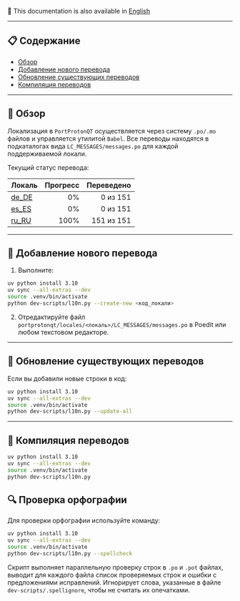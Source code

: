 📘 This documentation is also available in [English](README.md)

---

## 📋 Содержание
- [Обзор](#обзор)
- [Добавление нового перевода](#добавление-нового-перевода)
- [Обновление существующих переводов](#обновление-существующих-переводов)
- [Компиляция переводов](#компиляция-переводов)

---

## 📖 Обзор

Локализация в `PortProtonQT` осуществляется через систему `.po/.mo` файлов и управляется утилитой `Babel`. Все переводы находятся в подкаталогах вида `LC_MESSAGES/messages.po` для каждой поддерживаемой локали.

Текущий статус перевода:

<!-- Сгенерировано автоматически! -->

| Локаль | Прогресс | Переведено |
| :----- | -------: | ---------: |
| [de_DE](./de_DE/LC_MESSAGES/messages.po) | 0% | 0 из 151 |
| [es_ES](./es_ES/LC_MESSAGES/messages.po) | 0% | 0 из 151 |
| [ru_RU](./ru_RU/LC_MESSAGES/messages.po) | 100% | 151 из 151 |

---


## 🏁 Добавление нового перевода

1. Выполните:

```bash
uv python install 3.10
uv sync --all-extras --dev
source .venv/bin/activate
python dev-scripts/l10n.py --create-new <код_локали>
```

2. Отредактируйте файл `portprotonqt/locales/<локаль>/LC_MESSAGES/messages.po` в Poedit или любом текстовом редакторе.

---

## 🔄 Обновление существующих переводов

Если вы добавили новые строки в код:

```bash
uv python install 3.10
uv sync --all-extras --dev
source .venv/bin/activate
python dev-scripts/l10n.py --update-all
```

---

## 🧵 Компиляция переводов

```bash
uv python install 3.10
uv sync --all-extras --dev
source .venv/bin/activate
python dev-scripts/l10n.py
```

## 🔍 Проверка орфографии

Для проверки орфографии используйте команду:

```bash
uv python install 3.10
uv sync --all-extras --dev
source .venv/bin/activate
python dev-scripts/l10n.py --spellcheck
```

Скрипт выполняет параллельную проверку строк в `.po` и `.pot` файлах, выводит для каждого файла список проверяемых строк и ошибки с предложениями исправлений. Игнорирует слова, указанные в файле `dev-scripts/.spellignore`, чтобы не считать их опечатками.
